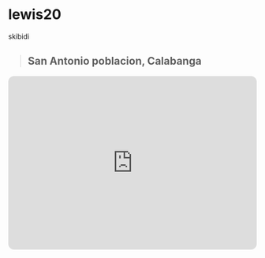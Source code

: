 # lewis20
skibidi


> San Antonio poblacion, Calabanga
> ----
<iframe style="border-radius:12px" src="https://open.spotify.com/embed/playlist/37i9dQZF1DZ06evO1IPOOk?utm_source=generator" width="100%" height="352" frameBorder="0" allowfullscreen="" allow="autoplay; clipboard-write; encrypted-media; fullscreen; picture-in-picture" loading="lazy"></iframe>
